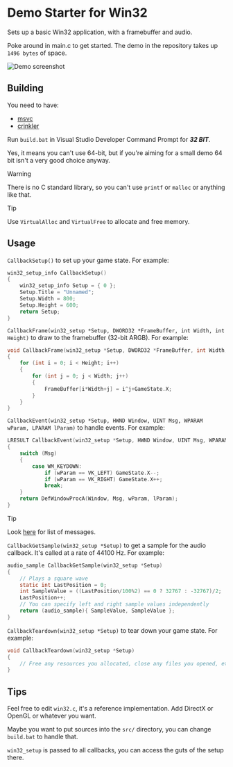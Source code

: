 # Demo Starter for Win32

Sets up a basic Win32 application, with a framebuffer and audio.

Poke around in main.c to get started. The demo in the repository takes up `1496 bytes` of space.

![Demo screenshot](https://ske.land/r/boxesese.3ay.png)

## Building

You need to have:
 - [msvc](https://visualstudio.microsoft.com/visual-cpp-build-tools/)
 - [crinkler](https://github.com/runestubbe/Crinkler)

Run `build.bat` in Visual Studio Developer Command Prompt for ***32 BIT***.

Yes, it means you can't use 64-bit, but if you're aiming for a small demo 64 bit isn't a very good choice anyway.

> [!WARNING]
> There is no C standard library, so you can't use `printf` or `malloc` or anything like that. 

> [!TIP]
> Use `VirtualAlloc` and `VirtualFree` to allocate and free memory.

## Usage

`CallbackSetup()` to set up your game state. For example:
```c
win32_setup_info CallbackSetup()
{
    win32_setup_info Setup = { 0 };
    Setup.Title = "Unnamed";
    Setup.Width = 800;
    Setup.Height = 600;
    return Setup;
}
```

`CallbackFrame(win32_setup *Setup, DWORD32 *FrameBuffer, int Width, int Height)` to draw to the framebuffer (32-bit ARGB). For example:
```c
void CallbackFrame(win32_setup *Setup, DWORD32 *FrameBuffer, int Width, int Height)
{
    for (int i = 0; i < Height; i++)
    {
        for (int j = 0; j < Width; j++)
        {
            FrameBuffer[i*Width+j] = i^j+GameState.X;
        }
    }
}
```

`CallbackEvent(win32_setup *Setup, HWND Window, UINT Msg, WPARAM wParam, LPARAM lParam)` to handle events. For example:
```c
LRESULT CallbackEvent(win32_setup *Setup, HWND Window, UINT Msg, WPARAM wParam, LPARAM lParam)
{
    switch (Msg)
    {
        case WM_KEYDOWN:
            if (wParam == VK_LEFT) GameState.X--;   
            if (wParam == VK_RIGHT) GameState.X++;
            break;
    }
    return DefWindowProcA(Window, Msg, wParam, lParam);
}
``` 
> [!TIP]
> Look [here](https://www.autoitscript.com/autoit3/docs/appendix/WinMsgCodes.htm) for list of messages. 

`CallbackGetSample(win32_setup *Setup)` to get a sample for the audio callback. It's called at a rate of 44100 Hz. For example:
```c
audio_sample CallbackGetSample(win32_setup *Setup)
{
    // Plays a square wave
    static int LastPosition = 0;
    int SampleValue = ((LastPosition/100%2) == 0 ? 32767 : -32767)/2;
    LastPosition++;
    // You can specify left and right sample values independently
    return (audio_sample){ SampleValue, SampleValue };
}
```

`CallbackTeardown(win32_setup *Setup)` to tear down your game state. For example:
```c
void CallbackTeardown(win32_setup *Setup)
{
    // Free any resources you allocated, close any files you opened, etc.
}
```

## Tips

Feel free to edit `win32.c`, it's a reference implementation. Add DirectX or OpenGL or whatever you want.

Maybe you want to put sources into the `src/` directory, you can change `build.bat` to handle that.

`win32_setup` is passed to all callbacks, you can access the guts of the setup there.

